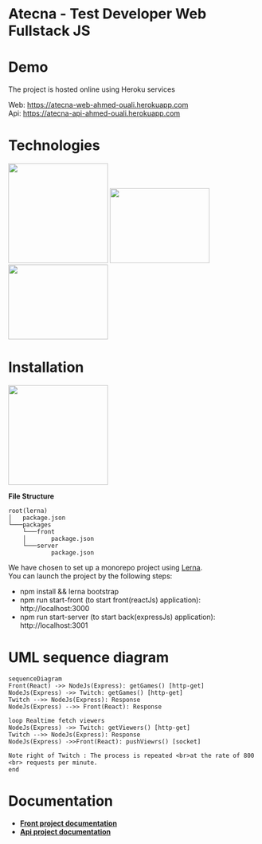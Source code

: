 # Atecna - Test Developer Web Fullstack JS

# Demo
The project is hosted online using Heroku services 

Web: https://atecna-web-ahmed-ouali.herokuapp.com  
Api: https://atecna-api-ahmed-ouali.herokuapp.com

# Technologies
<img src="https://humancoders-formations.s3.amazonaws.com/uploads/course/logo/230/formation-typescript.png" width="200" height="200" />
<img src="https://upload.wikimedia.org/wikipedia/commons/thumb/a/a7/React-icon.svg/1200px-React-icon.svg.png" width="200" height="150" />
<img src="https://miro.medium.com/max/365/1*Jr3NFSKTfQWRUyjblBSKeg.png" width="200" height="150" />



# Installation
<img src="https://user-images.githubusercontent.com/645641/79596653-38f81200-80e1-11ea-98cd-1c6a3bb5de51.png" width="200" height="200" />  

**File Structure**
```
root(lerna)
│   package.json  
└───packages
    └───front
    │       package.json
    └───server
            package.json

```

We have chosen to set up a monorepo project using [Lerna](https://github.com/lerna/lerna).    
You can launch the project by the following steps:

- npm install && lerna bootstrap
- npm run start-front (to start front(reactJs) application): http://localhost:3000
- npm run start-server (to start back(expressJs) application): http://localhost:3001


# UML sequence diagram

```mermaid
sequenceDiagram
Front(React) ->> NodeJs(Express): getGames() [http-get]
NodeJs(Express) ->> Twitch: getGames() [http-get]
Twitch -->> NodeJs(Express): Response
NodeJs(Express) -->> Front(React): Response

loop Realtime fetch viewers
NodeJs(Express) ->> Twitch: getViewers() [http-get]
Twitch -->> NodeJs(Express): Response
NodeJs(Express) ->>Front(React): pushViewrs() [socket]

Note right of Twitch : The process is repeated <br>at the rate of 800 <br> requests per minute.
end
```
# Documentation
- **[Front project documentation](https://gitlab.com/atecna/test-ouali-ahmed/-/blob/develop/packages/front/README.md)**  
- **[Api project documentation](https://gitlab.com/atecna/test-ouali-ahmed/-/blob/develop/packages/server/README.md)**
